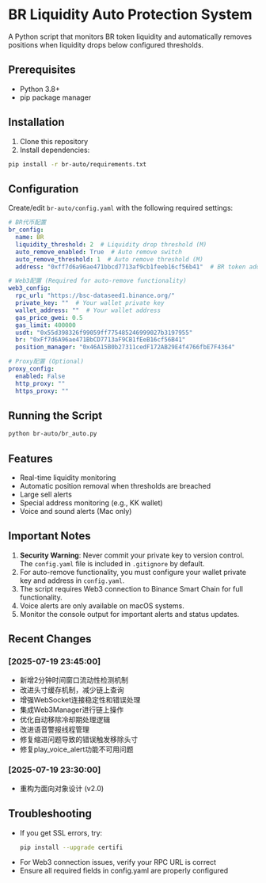 # BR Liquidity Auto Protection System

A Python script that monitors BR token liquidity and automatically removes positions when liquidity drops below configured thresholds.

## Prerequisites

- Python 3.8+
- pip package manager

## Installation

1. Clone this repository
2. Install dependencies:
```bash
pip install -r br-auto/requirements.txt
```

## Configuration

Create/edit `br-auto/config.yaml` with the following required settings:

```yaml
# BR代币配置
br_config:
  name: BR
  liquidity_threshold: 2  # Liquidity drop threshold (M)
  auto_remove_enabled: True  # Auto remove switch
  auto_remove_threshold: 1  # Auto remove threshold (M)
  address: "0xff7d6a96ae471bbcd7713af9cb1feeb16cf56b41"  # BR token address

# Web3配置 (Required for auto-remove functionality)
web3_config:
  rpc_url: "https://bsc-dataseed1.binance.org/"
  private_key: ""  # Your wallet private key
  wallet_address: ""  # Your wallet address
  gas_price_gwei: 0.5
  gas_limit: 400000
  usdt: "0x55d398326f99059ff775485246999027b3197955"
  br: "0xFf7d6A96ae471BbCD7713aF9CB1fEeB16cf56B41"
  position_manager: "0x46A15B0b27311cedF172AB29E4f4766fbE7F4364"

# Proxy配置 (Optional)
proxy_config:
  enabled: False
  http_proxy: ""
  https_proxy: ""
```

## Running the Script

```bash
python br-auto/br_auto.py
```

## Features

- Real-time liquidity monitoring
- Automatic position removal when thresholds are breached
- Large sell alerts
- Special address monitoring (e.g., KK wallet)
- Voice and sound alerts (Mac only)

## Important Notes

1. **Security Warning**: Never commit your private key to version control. The `config.yaml` file is included in `.gitignore` by default.
2. For auto-remove functionality, you must configure your wallet private key and address in `config.yaml`.
3. The script requires Web3 connection to Binance Smart Chain for full functionality.
4. Voice alerts are only available on macOS systems.
5. Monitor the console output for important alerts and status updates.

## Recent Changes

### [2025-07-19 23:45:00]
- 新增2分钟时间窗口流动性检测机制
- 改进头寸缓存机制，减少链上查询
- 增强WebSocket连接稳定性和错误处理
- 集成Web3Manager进行链上操作
- 优化自动移除冷却期处理逻辑
- 改进语音警报线程管理
- 修复缩进问题导致的错误触发移除头寸
- 修复play_voice_alert功能不可用问题

### [2025-07-19 23:30:00]
- 重构为面向对象设计 (v2.0)

## Troubleshooting

- If you get SSL errors, try:
  ```bash
  pip install --upgrade certifi
  ```
- For Web3 connection issues, verify your RPC URL is correct
- Ensure all required fields in config.yaml are properly configured
